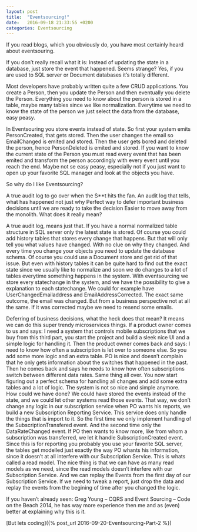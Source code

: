 ```yaml
---
layout: post
title:  "Eventsourcing!"
date:   2016-09-18 21:33:55 +0200
categories: Eventsourcing
---
```

If you read blogs, which you obviously do, you have most certainly heard about eventsouring.

If you don’t really recall what it is:
Instead of updating the state in a database, just store the event that happened. Seems strange? Yes, if you are used to SQL server or Document databases it’s totally different.

Most developers have probably written quite a few CRUD applications. You create a Person, then you update the Person and then eventually you delete the Person. Everything you need to know about the person is stored in a table, maybe many tables since we like normalization. Everytime we need to know the state of the person we just select the data from the database, easy peasy.

In Eventsouring you store events instead of state. So first your system emits PersonCreated, that gets stored. Then the user changes the email so EmailChanged is emited and stored. Then the user gets bored and deleted the person, hence PersonDeleted is emited and stored. If you want to know the current state of the Person you must read every event that has been emited and transform the person accordingly with every event until you reach the end. Maybe not se easy peasy, especially not if you just want to open up your favorite SQL manager and look at the objects you have.

So why do I like Eventsourcing?

A true audit log to go over when the S**t hits the fan.
An audit log that tells, what has happened not just why
Perfect way to defer important business decisions until we are ready to take the decision
Easier to move away from the monolith.
What does it really mean?

A true audit log, means just that. If you have a normal normalized table structure in SQL server only the latest state is stored. Of course you could add history tables that stores every change that happens. But that will only tell you what values have changed. With no clue on why they changed. And every time you change your objects you need to update the database schema. Of course you could use a Document store and get rid of that issue. But even with history tables it can be quite hard to find out the exact state since we usually like to normalize and soon we do changes to a lot of tables everytime something happens in the system. With eventsourcing we store every statechange in the system, and we have the possibility to give a explanation to each statechange. We could for example have UserChangedEmailaddress and EmailAddressCorrected. The exact same outcome, the email was changed. But from a business perspective not at all the same. If it was corrected maybe we need to resend some emails.

Deferring of business decisions, what the heck does that mean? It means we can do this super trendy microservices things. If a product owner comes to us and says: I need a system that controls mobile subscriptions that we buy from this third part, you start the project and build a sleek nice UI and a simple logic for handling it. Then the product owner comes back and says: I need to know how often a subscription is let over to someone else. So you add some more logic and an extra table.
PO is nice and doesn’t complain that he only gets information about the switches that happened in the past.
Then he comes back and says he needs to know how often subscriptions switch between different data rates. Same thing all over. You now start figuring out a perfect schema for handling all changes and add some extra tables and a lot of logic. The system is not so nice and simple anymore.
How could we have done?
We could have stored the events instead of the state, and we could let other systems read those events. That way, we don’t change any logic in our subscription service when PO wants his reports, we build a new Subscription Reporting Service. This service does only handle the things that is import to it. So the first time we only implement handling of the SubscriptionTransfered event. And the second time only the DataRateChanged event. If PO then wants to know more, like from whom a subscription was transferred, we let it handle SubscriptionCreated event.
Since this is for reporting you probably you use your favorite SQL server, the tables get modelled just exactly the way PO whants his informstion, since it doesn’t at all interfere with our Subscription Service. This is whats called a read model. The nice thing is that we can have as many read models as we need, since the read models doesn’t interfere with our Subscription Service. And we can replay the Events from the first day of our Subscription Service.
If we need to tweak a report, just drop the data and replay the events from the begining of time after you changed the logic.

If you haven’t already seen: Greg Young – CQRS and Event Sourcing – Code on the Beach 2014, he has way more experience then me and as (even) better at explaining why this is it.

[But lets coding]({% post_url 2016-09-20-Eventsourcing-Part-2 %})
